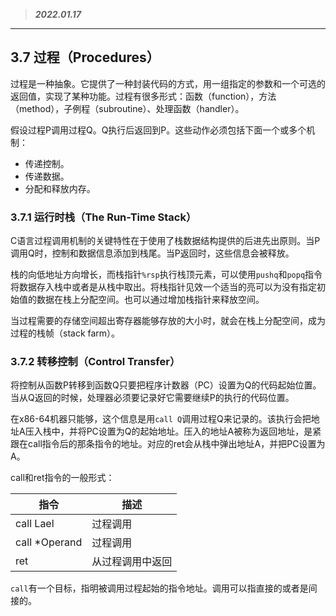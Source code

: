 > ***2022.01.17***

------

## 3.7 过程（Procedures）

过程是一种抽象。它提供了一种封装代码的方式，用一组指定的参数和一个可选的返回值，实现了某种功能。过程有很多形式：函数（function），方法（method），子例程（subroutine）、处理函数（handler）。

假设过程P调用过程Q。Q执行后返回到P。这些动作必须包括下面一个或多个机制：

- 传递控制。
- 传递数据。
- 分配和释放内存。

### 3.7.1 运行时栈（The Run-Time Stack）

C语言过程调用机制的关键特性在于使用了栈数据结构提供的后进先出原则。当P调用Q时，控制和数据信息添加到栈尾。当P返回时，这些信息会被释放。

栈的向低地址方向增长，而栈指针`%rsp`执行栈顶元素，可以使用`pushq`和`popq`指令将数据存入栈中或者是从栈中取出。将栈指针见效一个适当的亮可以为没有指定初始值的数据在栈上分配空间。也可以通过增加栈指针来释放空间。

当过程需要的存储空间超出寄存器能够存放的大小时，就会在栈上分配空间，成为过程的栈帧（stack farm）。

### 3.7.2 转移控制（Control Transfer）

将控制从函数P转移到函数Q只要把程序计数器（PC）设置为Q的代码起始位置。当从Q返回的时候，处理器必须要记录好它需要继续P的执行的代码位置。

在x86-64机器只能够，这个信息是用`call Q`调用过程Q来记录的。该执行会把地址A压入栈中，并将PC设置为Q的起始地址。压入的地址A被称为返回地址，是紧跟在call指令后的那条指令的地址。对应的ret会从栈中弹出地址A，并把PC设置为A。

call和ret指令的一般形式：

| 指令          | 描述             |
| ------------- | ---------------- |
| call Lael     | 过程调用         |
| call *Operand | 过程调用         |
| ret           | 从过程调用中返回 |

`call`有一个目标，指明被调用过程起始的指令地址。调用可以指直接的或者是间接的。